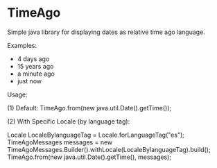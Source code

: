 # TimeAgo
Simple java library for displaying dates as relative time ago language.

Examples: 
- 4 days ago
- 15 years ago
- a minute ago
- just now

Usage:

(1) Default: TimeAgo.from(new java.util.Date().getTime());

(2) With Specific Locale (by language tag):

Locale LocaleBylanguageTag = Locale.forLanguageTag("es"); 
TimeAgoMessages messages = new TimeAgoMessages.Builder().withLocale(LocaleBylanguageTag).build();
TimeAgo.from(new java.util.Date().getTime(), messages);


